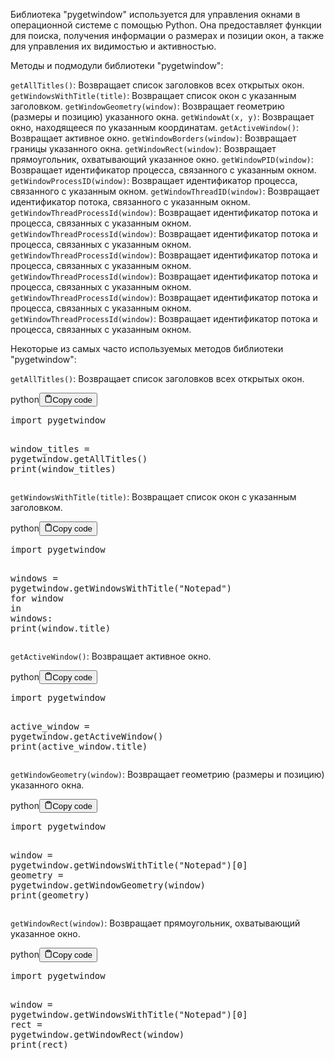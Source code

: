 <p>Библиотека "pygetwindow" используется для управления окнами в операционной системе с помощью Python.
Она предоставляет функции для поиска, получения информации о размерах и позиции окон, а также для управления их видимостью и активностью.</p>
<p>Методы и подмодули библиотеки "pygetwindow":</p>
<p><code>getAllTitles()</code>: Возвращает список заголовков всех открытых окон.
<code>getWindowsWithTitle(title)</code>: Возвращает список окон с указанным заголовком.
<code>getWindowGeometry(window)</code>: Возвращает геометрию (размеры и позицию) указанного окна.
<code>getWindowAt(x, y)</code>: Возвращает окно, находящееся по указанным координатам.
<code>getActiveWindow()</code>: Возвращает активное окно.
<code>getWindowBorders(window)</code>: Возвращает границы указанного окна.
<code>getWindowRect(window)</code>: Возвращает прямоугольник, охватывающий указанное окно.
<code>getWindowPID(window)</code>: Возвращает идентификатор процесса, связанного с указанным окном.
<code>getWindowProcessID(window)</code>: Возвращает идентификатор процесса, связанного с указанным окном.
<code>getWindowThreadID(window)</code>: Возвращает идентификатор потока, связанного с указанным окном.
<code>getWindowThreadProcessId(window)</code>: Возвращает идентификатор потока и процесса, связанных с указанным окном.
<code>getWindowThreadProcessId(window)</code>: Возвращает идентификатор потока и процесса, связанных с указанным окном.
<code>getWindowThreadProcessId(window)</code>: Возвращает идентификатор потока и процесса, связанных с указанным окном.
<code>getWindowThreadProcessId(window)</code>: Возвращает идентификатор потока и процесса, связанных с указанным окном.
<code>getWindowThreadProcessId(window)</code>: Возвращает идентификатор потока и процесса, связанных с указанным окном.
<code>getWindowThreadProcessId(window)</code>: Возвращает идентификатор потока и процесса, связанных с указанным окном.</p>
<p>Некоторые из самых часто используемых методов библиотеки "pygetwindow":</p>
<p><code>getAllTitles()</code>: Возвращает список заголовков всех открытых окон.</p>
<div class="code-element"><div class="lang-line"><text>python</text><button class="copy-button" id="codea015e36ba959afcbc7462e7f52a6730db" onclick="copyCode(codea015e36ba959afcbc7462e7f52a6730d, codea015e36ba959afcbc7462e7f52a6730db)"><svg stroke="currentColor" fill="none" stroke-width="2" viewBox="0 0 24 24" stroke-linecap="round" stroke-linejoin="round" class="h-4 w-4" height="1em" width="1em" xmlns="http://www.w3.org/2000/svg"><path d="M16 4h2a2 2 0 0 1 2 2v14a2 2 0 0 1-2 2H6a2 2 0 0 1-2-2V6a2 2 0 0 1 2-2h2"></path><rect x="8" y="2" width="8" height="4" rx="1" ry="1"></rect></svg><text>Copy code</text></button></div><div class="code" id="codea015e36ba959afcbc7462e7f52a6730d"><div class="highlight"><pre><span></span><span class="kn">import</span> <span class="nn">pygetwindow</span>

<span class="n">window_titles</span> <span class="o">=</span> <span class="n">pygetwindow</span><span class="o">.</span><span class="n">getAllTitles</span><span class="p">()</span>
<span class="nb">print</span><span class="p">(</span><span class="n">window_titles</span><span class="p">)</span>
</pre></div></div></div>

<p><code>getWindowsWithTitle(title)</code>: Возвращает список окон с указанным заголовком.</p>
<div class="code-element"><div class="lang-line"><text>python</text><button class="copy-button" id="code313694d8958e208b379ea4673a0a8c8eb" onclick="copyCode(code313694d8958e208b379ea4673a0a8c8e, code313694d8958e208b379ea4673a0a8c8eb)"><svg stroke="currentColor" fill="none" stroke-width="2" viewBox="0 0 24 24" stroke-linecap="round" stroke-linejoin="round" class="h-4 w-4" height="1em" width="1em" xmlns="http://www.w3.org/2000/svg"><path d="M16 4h2a2 2 0 0 1 2 2v14a2 2 0 0 1-2 2H6a2 2 0 0 1-2-2V6a2 2 0 0 1 2-2h2"></path><rect x="8" y="2" width="8" height="4" rx="1" ry="1"></rect></svg><text>Copy code</text></button></div><div class="code" id="code313694d8958e208b379ea4673a0a8c8e"><div class="highlight"><pre><span></span><span class="kn">import</span> <span class="nn">pygetwindow</span>

<span class="n">windows</span> <span class="o">=</span> <span class="n">pygetwindow</span><span class="o">.</span><span class="n">getWindowsWithTitle</span><span class="p">(</span><span class="s2">&quot;Notepad&quot;</span><span class="p">)</span>
<span class="k">for</span> <span class="n">window</span> <span class="ow">in</span> <span class="n">windows</span><span class="p">:</span>
    <span class="nb">print</span><span class="p">(</span><span class="n">window</span><span class="o">.</span><span class="n">title</span><span class="p">)</span>
</pre></div></div></div>

<p><code>getActiveWindow()</code>: Возвращает активное окно.</p>
<div class="code-element"><div class="lang-line"><text>python</text><button class="copy-button" id="coded7c6bce14d956c5f5cb22e3b23e7e404b" onclick="copyCode(coded7c6bce14d956c5f5cb22e3b23e7e404, coded7c6bce14d956c5f5cb22e3b23e7e404b)"><svg stroke="currentColor" fill="none" stroke-width="2" viewBox="0 0 24 24" stroke-linecap="round" stroke-linejoin="round" class="h-4 w-4" height="1em" width="1em" xmlns="http://www.w3.org/2000/svg"><path d="M16 4h2a2 2 0 0 1 2 2v14a2 2 0 0 1-2 2H6a2 2 0 0 1-2-2V6a2 2 0 0 1 2-2h2"></path><rect x="8" y="2" width="8" height="4" rx="1" ry="1"></rect></svg><text>Copy code</text></button></div><div class="code" id="coded7c6bce14d956c5f5cb22e3b23e7e404"><div class="highlight"><pre><span></span><span class="kn">import</span> <span class="nn">pygetwindow</span>

<span class="n">active_window</span> <span class="o">=</span> <span class="n">pygetwindow</span><span class="o">.</span><span class="n">getActiveWindow</span><span class="p">()</span>
<span class="nb">print</span><span class="p">(</span><span class="n">active_window</span><span class="o">.</span><span class="n">title</span><span class="p">)</span>
</pre></div></div></div>

<p><code>getWindowGeometry(window)</code>: Возвращает геометрию (размеры и позицию) указанного окна.</p>
<div class="code-element"><div class="lang-line"><text>python</text><button class="copy-button" id="code173ad3d257f3f245ee5c6390526a3958b" onclick="copyCode(code173ad3d257f3f245ee5c6390526a3958, code173ad3d257f3f245ee5c6390526a3958b)"><svg stroke="currentColor" fill="none" stroke-width="2" viewBox="0 0 24 24" stroke-linecap="round" stroke-linejoin="round" class="h-4 w-4" height="1em" width="1em" xmlns="http://www.w3.org/2000/svg"><path d="M16 4h2a2 2 0 0 1 2 2v14a2 2 0 0 1-2 2H6a2 2 0 0 1-2-2V6a2 2 0 0 1 2-2h2"></path><rect x="8" y="2" width="8" height="4" rx="1" ry="1"></rect></svg><text>Copy code</text></button></div><div class="code" id="code173ad3d257f3f245ee5c6390526a3958"><div class="highlight"><pre><span></span><span class="kn">import</span> <span class="nn">pygetwindow</span>

<span class="n">window</span> <span class="o">=</span> <span class="n">pygetwindow</span><span class="o">.</span><span class="n">getWindowsWithTitle</span><span class="p">(</span><span class="s2">&quot;Notepad&quot;</span><span class="p">)[</span><span class="mi">0</span><span class="p">]</span>
<span class="n">geometry</span> <span class="o">=</span> <span class="n">pygetwindow</span><span class="o">.</span><span class="n">getWindowGeometry</span><span class="p">(</span><span class="n">window</span><span class="p">)</span>
<span class="nb">print</span><span class="p">(</span><span class="n">geometry</span><span class="p">)</span>
</pre></div></div></div>

<p><code>getWindowRect(window)</code>: Возвращает прямоугольник, охватывающий указанное окно.</p>
<div class="code-element"><div class="lang-line"><text>python</text><button class="copy-button" id="code46c43fd6f2ee47576da2d75fad511d1db" onclick="copyCode(code46c43fd6f2ee47576da2d75fad511d1d, code46c43fd6f2ee47576da2d75fad511d1db)"><svg stroke="currentColor" fill="none" stroke-width="2" viewBox="0 0 24 24" stroke-linecap="round" stroke-linejoin="round" class="h-4 w-4" height="1em" width="1em" xmlns="http://www.w3.org/2000/svg"><path d="M16 4h2a2 2 0 0 1 2 2v14a2 2 0 0 1-2 2H6a2 2 0 0 1-2-2V6a2 2 0 0 1 2-2h2"></path><rect x="8" y="2" width="8" height="4" rx="1" ry="1"></rect></svg><text>Copy code</text></button></div><div class="code" id="code46c43fd6f2ee47576da2d75fad511d1d"><div class="highlight"><pre><span></span><span class="kn">import</span> <span class="nn">pygetwindow</span>

<span class="n">window</span> <span class="o">=</span> <span class="n">pygetwindow</span><span class="o">.</span><span class="n">getWindowsWithTitle</span><span class="p">(</span><span class="s2">&quot;Notepad&quot;</span><span class="p">)[</span><span class="mi">0</span><span class="p">]</span>
<span class="n">rect</span> <span class="o">=</span> <span class="n">pygetwindow</span><span class="o">.</span><span class="n">getWindowRect</span><span class="p">(</span><span class="n">window</span><span class="p">)</span>
<span class="nb">print</span><span class="p">(</span><span class="n">rect</span><span class="p">)</span>
</pre></div></div></div>